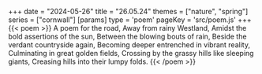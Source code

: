 +++
date = "2024-05-26"
title = "26.05.24"
themes = ["nature", "spring"]
series = ["cornwall"]
[params]
  type = 'poem'
  pageKey = 'src/poem.js'
+++
{{< poem >}}
A poem for the road,
Away from rainy Westland,
Amidst the bold assertions of the sun,
Between the blowing bouts of rain,
Beside the verdant countryside again,
Becoming deeper entrenched in vibrant reality,
Culminating in great golden fields,
Crossing by the grassy hills like sleeping giants,
Creasing hills into their lumpy folds.
{{< /poem >}}
